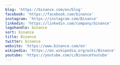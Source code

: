 ```yaml
---
blog: 'https://binance.com/en/blog'
facebook: 'https://facebook.com/binance'
instagram: 'https://instagram.com/Binance'
linkedin: 'https://linkedin.com/company/binance'
logohandle: binance
sort: binance
title: Binance
twitter: binance
website: 'https://www.binance.com/en'
wikipedia: 'https://en.wikipedia.org/wiki/Binance'
youtube: 'https://youtube.com/c/BinanceYoutube'
---
```

